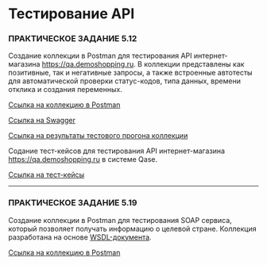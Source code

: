 # Тестирование API

### ПРАКТИЧЕСКОЕ ЗАДАНИЕ 5.12

Создание коллекции в Postman для тестирования API интернет-магазина https://qa.demoshopping.ru. В коллекции представлены как позитивные, так и негативные запросы, а также встроенные автотесты для автоматической проверки статус-кодов, типа данных, времени отклика и создания переменных.

[Ссылка на коллекцию в Postman](https://github.com/Katya-Zav/api/blob/main/DemoShopping%20my.postman_collection.json)

[Ссылка на Swagger](https://qa.demoshopping.ru/api-docs/#/)

[Ссылка на результаты тестового прогона коллекции](https://github.com/Katya-Zav/api/blob/main/DemoShopping.postman_test_run.json)

Содание тест-кейсов для тестирования API интернет-магазина https://qa.demoshopping.ru в системе Qase.

[Ссылка на тест-кейсы](https://github.com/Katya-Zav/api/blob/main/test%20cases%20for%20API%20testing.pdf)

---

### ПРАКТИЧЕСКОЕ ЗАДАНИЕ 5.19

Создание коллекции в Postman для тестирования SOAP сервиса, который позволяет получать информацию о целевой стране. Коллекция разработана на основе [WSDL-документа](http://webservices.oorsprong.org/websamples.countryinfo/CountryInfoService.wso?WSDL).

[Ссылка на коллекцию в Postman](https://github.com/Katya-Zav/api/blob/main/DemoShopping%20my.postman_collection.json)


